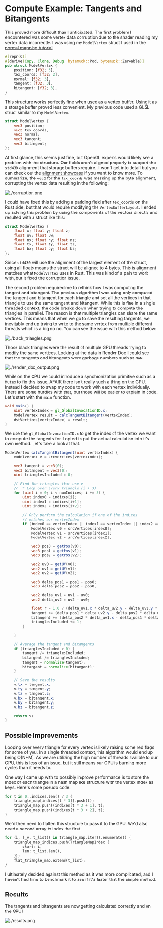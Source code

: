 # Compute Example: Tangents and Bitangents

This proved more difficult than I anticipated. The first problem I encountered was some vertex data corruption due to the shader reading my vertex data incorrectly. I was using my `ModelVertex` struct I used in the [normal mapping tutorial](/intermediate/tutorial11-normals/).

```rust
#[repr(C)]
#[derive(Copy, Clone, Debug, bytemuck::Pod, bytemuck::Zeroable)]
pub struct ModelVertex {
    position: [f32; 3],
    tex_coords: [f32; 2],
    normal: [f32; 3],
    tangent: [f32; 3],
    bitangent: [f32; 3],
}
```

This structure works perfectly fine when used as a vertex buffer. Using it as a storage buffer proved less convenient. My previous code used a GLSL struct similar to my `ModelVertex`.

```glsl
struct ModelVertex {
    vec3 position;
    vec2 tex_coords;
    vec3 normal;
    vec3 tangent;
    vec3 bitangent;
};
```

At first glance, this seems just fine, but OpenGL experts would likely see a problem with the structure. Our fields aren't aligned properly to support the `std430` alignment that storage buffers require.. I won't get into detail but you can check out the [alignment showcase](/showcase/alignment) if you want to know more. To summarize, the `vec2` for the `tex_coords` was messing up the byte alignment, corrupting the vertex data resulting in the following:

![./corruption.png](./corruption.png)

I could have fixed this by adding a padding field after `tex_coords` on the Rust side, but that would require modifying the `VertexBufferLayout`. I ended up solving this problem by using the components of the vectors directly and resulted with a struct like this:

```glsl
struct ModelVertex {
    float x; float y; float z;
    float uv; float uw;
    float nx; float ny; float nz;
    float tx; float ty; float tz;
    float bx; float by; float bz;
};
```

Since `std430` will use the alignment of the largest element of the struct, using all floats means the struct will be aligned to 4 bytes. This is alignment matches what `ModelVertex` uses in Rust. This was kind of a pain to work with, but it fixed the corruption issue.

The second problem required me to rethink how I was computing the tangent and bitangent. The previous algorithm I was using only computed the tangent and bitangent for each triangle and set all the vertices in that triangle to use the same tangent and bitangent. While this is fine in a single threaded context, the code breaks down when trying to compute the triangles in parallel. The reason is that multiple triangles can share the same vertices. This means that when we go to save the resulting tangents, we inevitably end up trying to write to the same vertex from multiple different threads which is a big no no. You can see the issue with this method below:

![./black_triangles.png](./black_triangles.png)

Those black triangles were the result of multiple GPU threads trying to modify the same vertices. Looking at the data in Render Doc I could see that the tangents and bitangents were garbage numbers such as `NaN`.

![./render_doc_output.png](./render_doc_output.png)

While on the CPU we could introduce a synchronization primitive such as a `Mutex` to fix this issue, AFAIK there isn't really such a thing on the GPU. Instead I decided to swap my code to work with each vertex individually. There are some hurdles with that, but those will be easier to explain in code. Let's start with the `main` function.

```glsl
void main() {
    uint vertexIndex = gl_GlobalInvocationID.x;
    ModelVertex result = calcTangentBitangent(vertexIndex);
    dstVertices[vertexIndex] = result;
}
```

We use the `gl_GlobalInvocationID.x` to get the index of the vertex we want to compute the tangents for. I opted to put the actual calculation into it's own method. Let's take a look at that.

```glsl
ModelVertex calcTangentBitangent(uint vertexIndex) {
    ModelVertex v = srcVertices[vertexIndex];

    vec3 tangent = vec3(0);
    vec3 bitangent = vec3(0);
    uint trianglesIncluded = 0;

    // Find the triangles that use v
    //  * Loop over every triangle (i + 3)
    for (uint i = 0; i < numIndices; i += 3) {
        uint index0 = indices[i];
        uint index1 = indices[i+1];
        uint index2 = indices[i+2];

        // Only perform the calculation if one of the indices
        // matches our vertexIndex
        if (index0 == vertexIndex || index1 == vertexIndex || index2 == vertexIndex) {
            ModelVertex v0 = srcVertices[index0];
            ModelVertex v1 = srcVertices[index1];
            ModelVertex v2 = srcVertices[index2];

            vec3 pos0 = getPos(v0);
            vec3 pos1 = getPos(v1);
            vec3 pos2 = getPos(v2);

            vec2 uv0 = getUV(v0);
            vec2 uv1 = getUV(v1);
            vec2 uv2 = getUV(v2);

            vec3 delta_pos1 = pos1 - pos0;
            vec3 delta_pos2 = pos2 - pos0;

            vec2 delta_uv1 = uv1 - uv0;
            vec2 delta_uv2 = uv2 - uv0;

            float r = 1.0 / (delta_uv1.x * delta_uv2.y - delta_uv1.y * delta_uv2.x);
            tangent += (delta_pos1 * delta_uv2.y - delta_pos2 * delta_uv1.y) * r;
            bitangent += (delta_pos2 * delta_uv1.x - delta_pos1 * delta_uv2.x) * r; 
            trianglesIncluded += 1;
        }
        
    }

    // Average the tangent and bitangents
    if (trianglesIncluded > 0) {
        tangent /= trianglesIncluded;
        bitangent /= trianglesIncluded;
        tangent = normalize(tangent);
        bitangent = normalize(bitangent);
    }

    // Save the results
    v.tx = tangent.x;
    v.ty = tangent.y;
    v.tz = tangent.z;
    v.bx = bitangent.x;
    v.by = bitangent.y;
    v.bz = bitangent.z;

    return v;
}
```

## Possible Improvements

Looping over every triangle for every vertex is likely raising some red flags for some of you. In a single threaded context, this algorithm would end up being O(N*M). As we are utilizing the high number of threads availble to our GPU, this is less of an issue, but it still means our GPU is burning more cycles than it needs to.

One way I came up with to possibly improve performance is to store the index of each triangle in a hash map like structure with the vertex index as keys. Here's some pseudo code:

```rust
for t in 0..indices.len() / 3 {
    triangle_map[indices[t * 3]].push(t);
    triangle_map.push((indices[t * 3 + 1], t);
    triangle_map.push((indices[t * 3 + 2], t);
}
```

We'd then need to flatten this structure to pass it to the GPU. We'd also need a second array to index the first.

```rust
for (i, (_v, t_list)) in triangle_map.iter().enumerate() {
    triangle_map_indices.push(TriangleMapIndex { 
        start: i,
        len: t_list.len(),
    });
    flat_triangle_map.extend(t_list);
}
```

I ultimately decided against this method as it was more complicated, and I haven't had time to benchmark it to see if it's faster that the simple method.

## Results

The tangents and bitangents are now getting calculated correctly and on the GPU!

![./results.png](./results.png)

<AutoGithubLink/>

